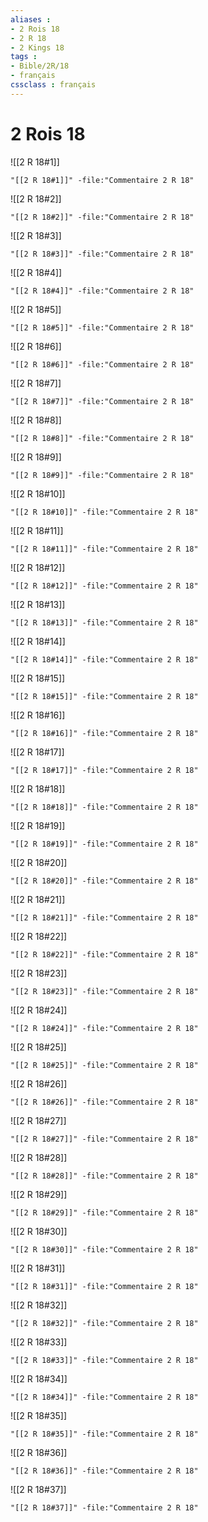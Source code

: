 ```yaml
---
aliases : 
- 2 Rois 18
- 2 R 18
- 2 Kings 18
tags : 
- Bible/2R/18
- français
cssclass : français
---
```


# 2 Rois 18

![[2 R 18#1]]

```query
"[[2 R 18#1]]" -file:"Commentaire 2 R 18"
```

![[2 R 18#2]]

```query
"[[2 R 18#2]]" -file:"Commentaire 2 R 18"
```

![[2 R 18#3]]

```query
"[[2 R 18#3]]" -file:"Commentaire 2 R 18"
```

![[2 R 18#4]]

```query
"[[2 R 18#4]]" -file:"Commentaire 2 R 18"
```

![[2 R 18#5]]

```query
"[[2 R 18#5]]" -file:"Commentaire 2 R 18"
```

![[2 R 18#6]]

```query
"[[2 R 18#6]]" -file:"Commentaire 2 R 18"
```

![[2 R 18#7]]

```query
"[[2 R 18#7]]" -file:"Commentaire 2 R 18"
```

![[2 R 18#8]]

```query
"[[2 R 18#8]]" -file:"Commentaire 2 R 18"
```

![[2 R 18#9]]

```query
"[[2 R 18#9]]" -file:"Commentaire 2 R 18"
```

![[2 R 18#10]]

```query
"[[2 R 18#10]]" -file:"Commentaire 2 R 18"
```

![[2 R 18#11]]

```query
"[[2 R 18#11]]" -file:"Commentaire 2 R 18"
```

![[2 R 18#12]]

```query
"[[2 R 18#12]]" -file:"Commentaire 2 R 18"
```

![[2 R 18#13]]

```query
"[[2 R 18#13]]" -file:"Commentaire 2 R 18"
```

![[2 R 18#14]]

```query
"[[2 R 18#14]]" -file:"Commentaire 2 R 18"
```

![[2 R 18#15]]

```query
"[[2 R 18#15]]" -file:"Commentaire 2 R 18"
```

![[2 R 18#16]]

```query
"[[2 R 18#16]]" -file:"Commentaire 2 R 18"
```

![[2 R 18#17]]

```query
"[[2 R 18#17]]" -file:"Commentaire 2 R 18"
```

![[2 R 18#18]]

```query
"[[2 R 18#18]]" -file:"Commentaire 2 R 18"
```

![[2 R 18#19]]

```query
"[[2 R 18#19]]" -file:"Commentaire 2 R 18"
```

![[2 R 18#20]]

```query
"[[2 R 18#20]]" -file:"Commentaire 2 R 18"
```

![[2 R 18#21]]

```query
"[[2 R 18#21]]" -file:"Commentaire 2 R 18"
```

![[2 R 18#22]]

```query
"[[2 R 18#22]]" -file:"Commentaire 2 R 18"
```

![[2 R 18#23]]

```query
"[[2 R 18#23]]" -file:"Commentaire 2 R 18"
```

![[2 R 18#24]]

```query
"[[2 R 18#24]]" -file:"Commentaire 2 R 18"
```

![[2 R 18#25]]

```query
"[[2 R 18#25]]" -file:"Commentaire 2 R 18"
```

![[2 R 18#26]]

```query
"[[2 R 18#26]]" -file:"Commentaire 2 R 18"
```

![[2 R 18#27]]

```query
"[[2 R 18#27]]" -file:"Commentaire 2 R 18"
```

![[2 R 18#28]]

```query
"[[2 R 18#28]]" -file:"Commentaire 2 R 18"
```

![[2 R 18#29]]

```query
"[[2 R 18#29]]" -file:"Commentaire 2 R 18"
```

![[2 R 18#30]]

```query
"[[2 R 18#30]]" -file:"Commentaire 2 R 18"
```

![[2 R 18#31]]

```query
"[[2 R 18#31]]" -file:"Commentaire 2 R 18"
```

![[2 R 18#32]]

```query
"[[2 R 18#32]]" -file:"Commentaire 2 R 18"
```

![[2 R 18#33]]

```query
"[[2 R 18#33]]" -file:"Commentaire 2 R 18"
```

![[2 R 18#34]]

```query
"[[2 R 18#34]]" -file:"Commentaire 2 R 18"
```

![[2 R 18#35]]

```query
"[[2 R 18#35]]" -file:"Commentaire 2 R 18"
```

![[2 R 18#36]]

```query
"[[2 R 18#36]]" -file:"Commentaire 2 R 18"
```

![[2 R 18#37]]

```query
"[[2 R 18#37]]" -file:"Commentaire 2 R 18"
```


